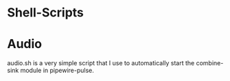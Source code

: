 # Shell-Scripts

# Audio

audio.sh is a very simple script that I use to automatically start the combine-sink module in pipewire-pulse.
